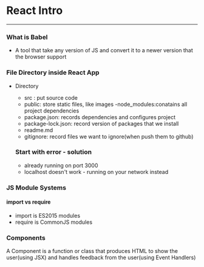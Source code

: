 # React Intro
---
### What is Babel
* A tool that take any version of JS and convert it to a newer version that the browser support

### File Directory inside React App
* Directory
  - src : put source code
  - public: store static files, like images
  -node_modules:conatains all project dependencies
  - package.json: records dependencies and configures project
  - package-lock.json: record version of packages that we install
  - readme.md
  - gitignore: record files we want to ignore(when push them to github)

  ### Start with error - solution
  * already running on port 3000
  * localhost doesn't work - running on your network instead

### JS Module Systems
#### import vs require
* import is ES2015 modules
* require is CommonJS modules

### Components
A Component is a function or class that produces HTML to show the user(using JSX) and handles feedback from the user(using Event Handlers)
